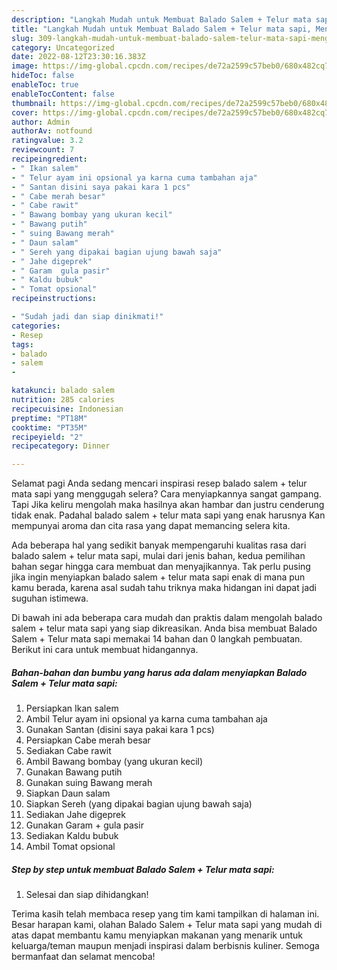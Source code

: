 ```yaml
---
description: "Langkah Mudah untuk Membuat Balado Salem + Telur mata sapi, Menggugah Selera"
title: "Langkah Mudah untuk Membuat Balado Salem + Telur mata sapi, Menggugah Selera"
slug: 309-langkah-mudah-untuk-membuat-balado-salem-telur-mata-sapi-menggugah-selera
category: Uncategorized
date: 2022-08-12T23:30:16.383Z
image: https://img-global.cpcdn.com/recipes/de72a2599c57beb0/680x482cq70/balado-salem-telur-mata-sapi-foto-resep-utama.jpg
hideToc: false
enableToc: true
enableTocContent: false
thumbnail: https://img-global.cpcdn.com/recipes/de72a2599c57beb0/680x482cq70/balado-salem-telur-mata-sapi-foto-resep-utama.jpg
cover: https://img-global.cpcdn.com/recipes/de72a2599c57beb0/680x482cq70/balado-salem-telur-mata-sapi-foto-resep-utama.jpg
author: Admin
authorAv: notfound
ratingvalue: 3.2
reviewcount: 7
recipeingredient:
- " Ikan salem"
- " Telur ayam ini opsional ya karna cuma tambahan aja"
- " Santan disini saya pakai kara 1 pcs"
- " Cabe merah besar"
- " Cabe rawit"
- " Bawang bombay yang ukuran kecil"
- " Bawang putih"
- " suing Bawang merah"
- " Daun salam"
- " Sereh yang dipakai bagian ujung bawah saja"
- " Jahe digeprek"
- " Garam  gula pasir"
- " Kaldu bubuk"
- " Tomat opsional"
recipeinstructions:

- "Sudah jadi dan siap dinikmati!"
categories:
- Resep
tags:
- balado
- salem
- 

katakunci: balado salem  
nutrition: 285 calories
recipecuisine: Indonesian
preptime: "PT18M"
cooktime: "PT35M"
recipeyield: "2"
recipecategory: Dinner

---
```



Selamat pagi Anda sedang mencari inspirasi resep balado salem + telur mata sapi yang menggugah selera? Cara menyiapkannya sangat gampang. Tapi Jika keliru mengolah maka hasilnya akan hambar dan justru cenderung tidak enak. Padahal balado salem + telur mata sapi yang enak harusnya Kan mempunyai aroma dan cita rasa yang dapat memancing selera kita.




Ada beberapa hal yang sedikit banyak mempengaruhi kualitas rasa dari balado salem + telur mata sapi, mulai dari jenis bahan, kedua pemilihan bahan segar hingga cara membuat dan menyajikannya. Tak perlu pusing jika ingin menyiapkan balado salem + telur mata sapi enak di mana pun kamu berada, karena asal sudah tahu triknya maka hidangan ini dapat jadi suguhan istimewa.


Di bawah ini ada beberapa cara mudah dan praktis dalam mengolah balado salem + telur mata sapi yang siap dikreasikan. Anda bisa membuat Balado Salem + Telur mata sapi memakai 14 bahan dan 0 langkah pembuatan. Berikut ini cara untuk membuat hidangannya.

<!--inarticleads1-->

##### Bahan-bahan dan bumbu yang harus ada dalam menyiapkan Balado Salem + Telur mata sapi:

1. Persiapkan  Ikan salem
1. Ambil  Telur ayam ini opsional ya karna cuma tambahan aja
1. Gunakan  Santan (disini saya pakai kara 1 pcs)
1. Persiapkan  Cabe merah besar
1. Sediakan  Cabe rawit
1. Ambil  Bawang bombay (yang ukuran kecil)
1. Gunakan  Bawang putih
1. Gunakan  suing Bawang merah
1. Siapkan  Daun salam
1. Siapkan  Sereh (yang dipakai bagian ujung bawah saja)
1. Sediakan  Jahe digeprek
1. Gunakan  Garam + gula pasir
1. Sediakan  Kaldu bubuk
1. Ambil  Tomat opsional




<!--inarticleads2-->

##### Step by step untuk membuat Balado Salem + Telur mata sapi:


1. Selesai dan siap dihidangkan!



Terima kasih telah membaca resep yang tim kami tampilkan di halaman ini. Besar harapan kami, olahan Balado Salem + Telur mata sapi yang mudah di atas dapat membantu kamu menyiapkan makanan yang menarik untuk keluarga/teman maupun menjadi inspirasi dalam berbisnis kuliner. Semoga bermanfaat dan selamat mencoba!
